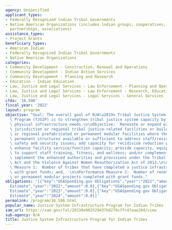 ```yaml
---
agency: Unspecified
applicant_types:
- Federally Recognized lndian Tribal Governments
- Native American Organizations (includes lndian groups, cooperatives, corporations,
  partnerships, associations)
assistance_types:
- Project Grants
beneficiary_types:
- American Indian
- Federally Recognized Indian Tribal Governments
- Native American Organizations
categories:
- Community Development - Construction, Renewal and Operations
- Community Development - Indian Action Services
- Community Development - Planning and Research
- Education - Indian Education
- Law, Justice and Legal Services - Law Enforcement - Planning and Operations
- Law, Justice and Legal Services - Law Enforcement - Research, Education, Training
- Law, Justice and Legal Services - Legal Services - General Services
cfda: '16.596'
fiscal_year: '2022'
layout: program
objective: "Goal: The overall goal of BJA\u2019s Tribal Justice System Infrastructure\
  \ Program (TJSIP) is to strengthen tribal justice system capacity by addressing\
  \ physical infrastructure needs.\n\nObjective:  Renovate or expand existing single\
  \ jurisdiction or regional tribal justice-related facilities or build single jurisdiction\
  \ or regional prefabricated or permanent modular facilities where there are no existing\
  \ permanent structures available or sufficient to address staff/resident/detainee/inmate\
  \ safety and security issues; add capacity for recidivism reduction programming;\
  \ enhance facility service/function capacity; provide capacity, equipment, or infrastructure\
  \ to support staff training, fitness, and wellness; and/or complement efforts to\
  \ implement the enhanced authorities and provisions under the Tribal Law and Order\
  \ Act and the Violence Against Women Reauthorization Act of 2013.\n\nPerformance\
  \ Measure 1:  Number of tribes that have completed a justice infrastructure project\
  \ with grant funds; and,  \n\nPerformance Measure 2:  Number of renovation, expansion,\
  \ or permanent modular projects completed with grant funds."
obligations: '[{"key":"USASpending.gov Obligations","year":"2022","amount":47892087.0},{"key":"SAM.gov
  Estimate","year":"2022","amount":0.0},{"key":"USASpending.gov Obligations","year":"2023","amount":432455.35},{"key":"SAM.gov
  Estimate","year":"2023","amount":0.0},{"key":"USASpending.gov Obligations","year":"2024","amount":0.0},{"key":"SAM.gov
  Estimate","year":"2024","amount":0.0}]'
permalink: /program/16.596.html
popular_name: Justice System Infrastructure Program for Indian Tribes
sam_url: https://sam.gov/fal/20336e902529437b8276cffc47aae204/view
sub-agency: N/A
title: Justice System Infrastructure Program for Indian Tribes
---
```

